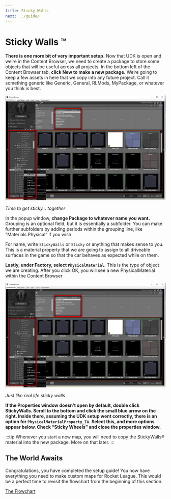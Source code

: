 ```yaml
---
title: Sticky Walls
next: ../guide/
---
```

# Sticky Walls ™ <Badge text="important" type="tip"/>

**There is one more bit of very important setup.** Now that UDK is open and we’re in the Content Browser, we need to create a package to store some objects that will be useful across all projects. In the bottom left of the Content Browser tab, **click New to make a new package.** We’re going to keep a few assets in here that we copy into any future project. Call it something generic like Generic, General, RLMods, MyPackage, or whatever you think is best.

![alt text](../.vuepress/public/images/image34.png)

*Time to get sticky… together*

In the popup window, **change Package to whatever name you want.** Grouping is an optional field, but it is essentially a subfolder. You can make further subfolders by adding periods within the grouping line, like “Materials.Physical” if you wish.

For name, write `StickyWalls` or `Sticky` or anything that makes sense to you. This is a material property that we are going to assign to all driveable surfaces in the game so that the car behaves as expected while on them.


**Lastly, under Factory, select `PhysicalMaterial`.** This is the type of object we are creating.
After you click OK, you will see a new PhysicalMaterial within the Content Browser

![alt text](../.vuepress/public/images/image34.png)

*Just like real life sticky walls*

**If the Properties window doesn’t open by default, double click StickyWalls. Scroll to the bottom and click the small blue arrow on the right. Inside there, assuming the UDK setup went correctly, there is an option for `PhysicalMaterialProperty_TA`. Select this, and more options appear below. Check “Sticky Wheels” and close the properties window.**

:::tip
Whenever you start a new map, you will need to copy the StickyWalls® material into the new package. More on that later.
:::

## The World Awaits

Congratulations, you have completed the setup guide! You now have everything you need to make custom maps for Rocket League. This would be a perfect time to revisit the flowchart from the beginning of this section.

[The Flowchart](/essential/01_flowchart.html)